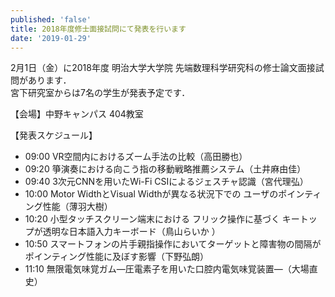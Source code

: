 ```yaml
---
published: 'false'
title: 2018年度修士面接試問にて発表を行います
date: '2019-01-29'
---
```

2月1日（金）に2018年度 明治大学大学院 先端数理科学研究科の修士論文面接試問があります．  
宮下研究室からは7名の学生が発表予定です．


【会場】中野キャンパス 404教室 

【発表スケジュール】
- 09:00 VR空間内におけるズーム手法の比較（高田勝也）
- 09:20 箏演奏における向こう指の移動戦略推薦システム（土井麻由佳）
- 09:40 3次元CNNを用いたWi-Fi CSIによるジェスチャ認識（宮代理弘）
- 10:00 Motor WidthとVisual Widthが異なる状況下でのユーザのポインティング性能（薄羽大樹）
- 10:20 小型タッチスクリーン端末におけるフリック操作に基づくキートップが透明な日本語入力キーボード（鳥山らいか ）
- 10:50 スマートフォンの片手親指操作においてターゲットと障害物の間隔がポインティング性能に及ぼす影響（下野弘朗）
- 11:10 無限電気味覚ガム―圧電素子を用いた口腔内電気味覚装置―（大場直史）

